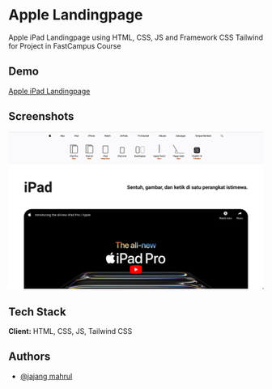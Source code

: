 # Apple Landingpage

Apple iPad Landingpage using HTML, CSS, JS and Framework CSS Tailwind for Project in FastCampus Course

## Demo

[Apple iPad Landingpage](https://web-apps-88qdzm3s3-jajang-mahruls-projects.vercel.app)

## Screenshots

![App Screenshot](./src/assets/screenshot.png)

## Tech Stack

**Client:** HTML, CSS, JS, Tailwind CSS

## Authors

- [@jajang mahrul](https://github.com/Mjajang)
